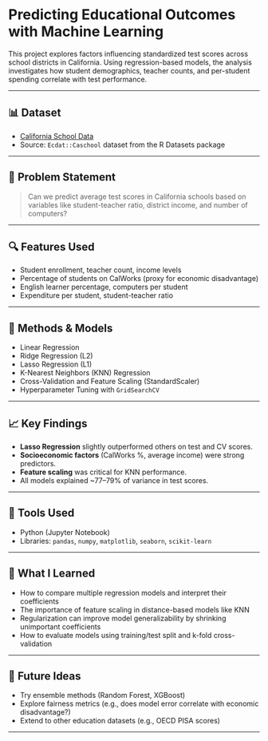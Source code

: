 # Predicting Educational Outcomes with Machine Learning

This project explores factors influencing standardized test scores across school districts in California. Using regression-based models, the analysis investigates how student demographics, teacher counts, and per-student spending correlate with test performance.

---

## 📊 Dataset
- [California School Data](https://vincentarelbundock.github.io/Rdatasets/doc/Ecdat/Caschool.html)
- Source: `Ecdat::Caschool` dataset from the R Datasets package

---

## 🧠 Problem Statement
> Can we predict average test scores in California schools based on variables like student-teacher ratio, district income, and number of computers?

---

## 🔍 Features Used
- Student enrollment, teacher count, income levels
- Percentage of students on CalWorks (proxy for economic disadvantage)
- English learner percentage, computers per student
- Expenditure per student, student-teacher ratio

---

## 🧪 Methods & Models
- Linear Regression
- Ridge Regression (L2)
- Lasso Regression (L1)
- K-Nearest Neighbors (KNN) Regression
- Cross-Validation and Feature Scaling (StandardScaler)
- Hyperparameter Tuning with `GridSearchCV`

---

## 📈 Key Findings
- **Lasso Regression** slightly outperformed others on test and CV scores.
- **Socioeconomic factors** (CalWorks %, average income) were strong predictors.
- **Feature scaling** was critical for KNN performance.
- All models explained ~77–79% of variance in test scores.

---

## 🧰 Tools Used
- Python (Jupyter Notebook)
- Libraries: `pandas`, `numpy`, `matplotlib`, `seaborn`, `scikit-learn`

---

## 🧠 What I Learned
- How to compare multiple regression models and interpret their coefficients
- The importance of feature scaling in distance-based models like KNN
- Regularization can improve model generalizability by shrinking unimportant coefficients
- How to evaluate models using training/test split and k-fold cross-validation

---

## 📎 Future Ideas
- Try ensemble methods (Random Forest, XGBoost)
- Explore fairness metrics (e.g., does model error correlate with economic disadvantage?)
- Extend to other education datasets (e.g., OECD PISA scores)

---

